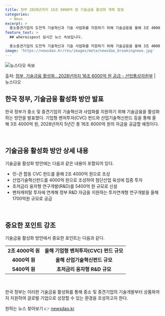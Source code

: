 ```yaml
---
title: 정부 2028년까지 16조 6000억 원 기술금융 활성화 계획 발표
categories:
  - News
excerpt: >
  중소중견기업의 도전적 기술혁신과 기술 사업화를 지원하기 위해 기술금융을 올해 3조 4000억 원, 2028년…
feature_text: >
  ## whereispost 실시간 뉴스 속보입니다.

  중소중견기업의 도전적 기술혁신과 기술 사업화를 지원하기 위해 기술금융을 올해 3조 4000억 원, 2028년…
image: 'https://newsdao.kr/res/images/meta/newsdao_breakingnews.jpg'
---
```


![뉴스다오 속보](https://newsdao.kr/res/images/meta/newsdao_breakingnews.jpg)

<p>출처: <a href="https://newsdao.kr/3515" rel="dofollow">정부, 기술금융 활성화…2028년까지 16조 6000억 원 공급 - 산업통상자원부</a> | 뉴스다오</p>

<h2 data-ke-size="size26">한국 정부, 기술금융 활성화 방안 발표</h2>
한국 정부가 중소 및 중견기업의 기술혁신과 사업화를 지원하기 위해 기술금융을 활성화하는 방안을 발표했다. 기업형 벤처투자(CVC) 펀드와 산업기술혁신펀드 등을 통해 올해 3조 4000억 원, 2028년까지 5년간 총 16조 6000억 원의 자금을 공급할 예정이다.

<p data-ke-size="size16">&nbsp;</p>

<h2 data-ke-size="size23">기술금융 활성화 방안 상세 내용</h2>
기술금융 활성화 방안에는 다음과 같은 내용이 포함되어 있다.

<ul>
<li>민-관 합동 CVC 펀드를 올해 2조 4000억 원으로 조성</li>
<li>산업기술혁신펀드를 4000억 원으로 조성하여 첨단산업 육성에 집중 투자</li>
<li>초저금리 융자형 연구개발(R&D)를 5400억 원 규모로 신설</li>
<li>벤처캐피탈 투자에 연계해 정부 R&D 자금을 지원하는 투자연계형 연구개발을 올해 1700억원 규모로 공급</li>
</ul>

<p data-ke-size="size16">&nbsp;</p>

<h2 data-ke-size="size23">중요한 포인트 강조</h2>
기술금융 활성화 방안에서 중요한 포인트는 다음과 같다.

<table>
<tr>
<td style="text-align: center; height: 17px;"><b>2조 4000억 원</b></td>
<td style="text-align: center; height: 17px;"><b>올해 기업형 벤처투자(CVC) 펀드 규모</b></td>
</tr>
<tr>
<td style="text-align: center; height: 17px;"><b>4000억 원</b></td>
<td style="text-align: center; height: 17px;"><b>올해 산업기술혁신펀드 규모</b></td>
</tr>
<tr>
<td style="text-align: center; height: 17px;"><b>5400억 원</b></td>
<td style="text-align: center; height: 17px;"><b>초저금리 융자형 R&D 규모</b></td>
</tr>
</table>

<p data-ke-size="size16">&nbsp;</p>

한국 정부는 이러한 기술금융 활성화를 통해 중소 및 중견기업의 기술개발부터 상품화까지 지원하여 글로벌 기업으로 성장할 수 있는 환경을 조성하고자 한다. 

원하는 뉴스 찾아보기 👉 <a href="https://newsdao.kr" rel="dofollow">newsdao.kr</a>


